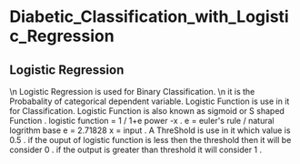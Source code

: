 # Diabetic_Classification_with_Logistic_Regression

## Logistic Regression


  \n Logistic Regression is used for Binary Classification.
  \n it is the Probabality of categorical dependent variable.
   Logistic Function is use in it for Classification. 
   Logistic Function is also known as sigmoid or S shaped Function .
   logistic function = 1 / 1+e power -x .
   e = euler's rule / natural logrithm  base 
   e = 2.71828 
   x = input .
   A ThreShold is use in it which value is 0.5 .
   if the ouput of logistic function is less then the threshold then it will be consider 0 .
   if the output is greater than threshold it will consider 1 .
   
